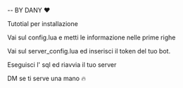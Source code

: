 -- BY DANY ❤️

Tutotial per installazione

Vai sul config.lua e metti le informazione nelle prime righe

Vai sul server_config.lua ed inserisci il token del tuo bot.

Eseguisci l' sql ed riavvia il tuo server

DM se ti serve una mano 🔥
